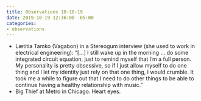 ```yaml
---
title: Observations 10-18-19
date: 2019-10-19 12:36:00 -05:00
categories:
- observations
---
```


- Lætitia Tamko (Vagabon) in a Stereogum interview (she used to work in electrical engineering): “[…] I still wake up in the morning … do some integrated circuit equation, just to remind myself that I’m a full person. My personality is pretty obsessive, so if I just allow myself to do one thing and I let my identity just rely on that one thing, I would crumble. It took me a while to figure out that I need to do other things to be able to continue having a healthy relationship with music.”
- Big Thief at Metro in Chicago. Heart eyes.